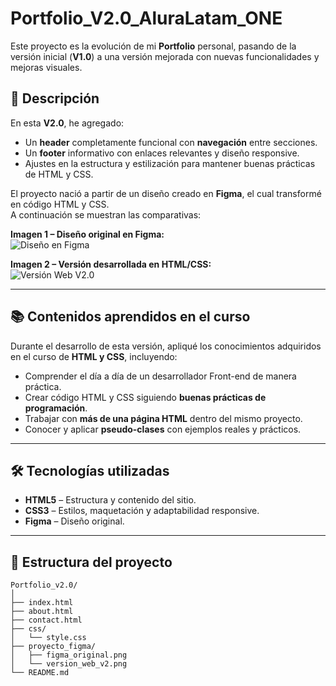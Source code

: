 # Portfolio_V2.0_AluraLatam_ONE

Este proyecto es la evolución de mi **Portfolio** personal, pasando de la versión inicial (**V1.0**) a una versión mejorada con nuevas funcionalidades y mejoras visuales.

## 🚀 Descripción

En esta **V2.0**, he agregado:
- Un **header** completamente funcional con **navegación** entre secciones.
- Un **footer** informativo con enlaces relevantes y diseño responsive.
- Ajustes en la estructura y estilización para mantener buenas prácticas de HTML y CSS.

El proyecto nació a partir de un diseño creado en **Figma**, el cual transformé en código HTML y CSS.  
A continuación se muestran las comparativas:

**Imagen 1 – Diseño original en Figma:**  
![Diseño en Figma](./proyecto_figma/figma.png)

**Imagen 2 – Versión desarrollada en HTML/CSS:**  
![Versión Web V2.0](./proyecto_figma/resultado.png)

---

## 📚 Contenidos aprendidos en el curso

Durante el desarrollo de esta versión, apliqué los conocimientos adquiridos en el curso de **HTML y CSS**, incluyendo:

- Comprender el día a día de un desarrollador Front-end de manera práctica.  
- Crear código HTML y CSS siguiendo **buenas prácticas de programación**.  
- Trabajar con **más de una página HTML** dentro del mismo proyecto.  
- Conocer y aplicar **pseudo-clases** con ejemplos reales y prácticos.  

---

## 🛠️ Tecnologías utilizadas

- **HTML5** – Estructura y contenido del sitio.  
- **CSS3** – Estilos, maquetación y adaptabilidad responsive.  
- **Figma** – Diseño original.  

---

## 📂 Estructura del proyecto

```plaintext
Portfolio_v2.0/
│
├── index.html
├── about.html
├── contact.html
├── css/
│   └── style.css
├── proyecto_figma/
│   ├── figma_original.png
│   └── version_web_v2.png
└── README.md
